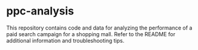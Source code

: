 # ppc-analysis
This repository contains code and data for analyzing the performance of a paid search campaign for a shopping mall. Refer to the README for additional information and troubleshooting tips.

